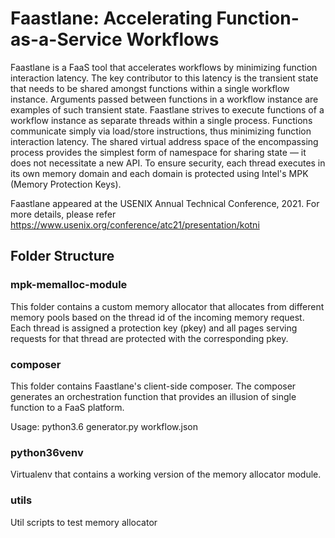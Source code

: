 # Faastlane: Accelerating Function-as-a-Service Workflows
Faastlane is a FaaS tool that accelerates workflows by minimizing function interaction latency. The key contributor to this latency is the transient state that needs to be shared amongst functions within a single workflow instance. Arguments passed between functions in a workflow instance are examples of such transient state. Faastlane strives to execute functions of a workflow instance as separate threads within a single process.  Functions communicate simply via load/store instructions, thus minimizing function interaction latency. The shared virtual address space of the encompassing process provides the simplest form of namespace for sharing state — it does not necessitate a new API. To ensure security, each thread executes in its own memory domain and each domain is protected using Intel's MPK (Memory Protection Keys).

Faastlane appeared at the USENIX Annual Technical Conference, 2021. For more details, please refer https://www.usenix.org/conference/atc21/presentation/kotni

## Folder Structure
### mpk-memalloc-module 
This folder contains a custom memory allocator that allocates from different memory pools based on the thread id of the incoming memory request. Each thread is assigned a protection key (pkey) and all pages serving requests for that thread are protected with the corresponding pkey.

### composer 
This folder contains Faastlane's client-side composer. The composer generates an orchestration function that provides an illusion of single function to a FaaS platform.

Usage:
python3.6 generator.py workflow.json

### python36venv
Virtualenv that contains a working version of the memory allocator module.

### utils
Util scripts to test memory allocator 
